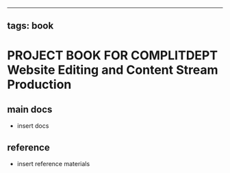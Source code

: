 
---
tags: book
---

PROJECT BOOK FOR COMPLITDEPT Website Editing and Content Stream Production
===

main docs
---

- insert docs

reference
---

- insert reference materials

